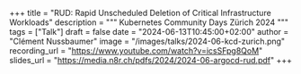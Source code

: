 +++
title = "RUD: Rapid Unscheduled Deletion of Critical Infrastructure Workloads"
description = """
Kubernetes Community Days Zürich 2024
"""
tags = ["Talk"]
draft = false
date = "2024-06-13T10:45:00+02:00"
author = "Clément Nussbaumer"
image = "/images/talks/2024-06-kcd-zurich.png"
recording_url = "https://www.youtube.com/watch?v=icsSFpg8QoM"
slides_url = "https://media.n8r.ch/pdfs/2024/2024-06-argocd-rud.pdf"
+++